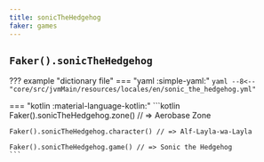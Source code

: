 ```yaml
---
title: sonicTheHedgehog
faker: games
---
```


## `Faker().sonicTheHedgehog`

??? example "dictionary file"
    === "yaml :simple-yaml:"
        ```yaml
        --8<-- "core/src/jvmMain/resources/locales/en/sonic_the_hedgehog.yml"
        ```

=== "kotlin :material-language-kotlin:"
    ```kotlin
    Faker().sonicTheHedgehog.zone() // => Aerobase Zone

    Faker().sonicTheHedgehog.character() // => Alf-Layla-wa-Layla

    Faker().sonicTheHedgehog.game() // => Sonic the Hedgehog
    ```
